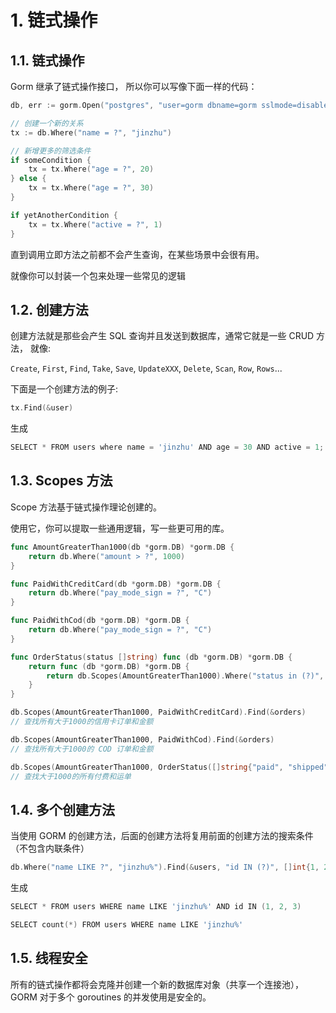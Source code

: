 # 1. 链式操作

## 1.1. 链式操作

Gorm 继承了链式操作接口， 所以你可以写像下面一样的代码：

```go
db, err := gorm.Open("postgres", "user=gorm dbname=gorm sslmode=disable")

// 创建一个新的关系
tx := db.Where("name = ?", "jinzhu")

// 新增更多的筛选条件
if someCondition {
    tx = tx.Where("age = ?", 20)
} else {
    tx = tx.Where("age = ?", 30)
}

if yetAnotherCondition {
    tx = tx.Where("active = ?", 1)
}
```

直到调用立即方法之前都不会产生查询，在某些场景中会很有用。

就像你可以封装一个包来处理一些常见的逻辑

## 1.2. 创建方法

创建方法就是那些会产生 SQL 查询并且发送到数据库，通常它就是一些 CRUD 方法， 就像:

`Create`, `First`, `Find`, `Take`, `Save`, `UpdateXXX`, `Delete`, `Scan`, `Row`, `Rows`...

下面是一个创建方法的例子:

```go
tx.Find(&user)
```

生成

```go
SELECT * FROM users where name = 'jinzhu' AND age = 30 AND active = 1;
```

## 1.3. Scopes 方法

Scope 方法基于链式操作理论创建的。

使用它，你可以提取一些通用逻辑，写一些更可用的库。

```go
func AmountGreaterThan1000(db *gorm.DB) *gorm.DB {
    return db.Where("amount > ?", 1000)
}

func PaidWithCreditCard(db *gorm.DB) *gorm.DB {
    return db.Where("pay_mode_sign = ?", "C")
}

func PaidWithCod(db *gorm.DB) *gorm.DB {
    return db.Where("pay_mode_sign = ?", "C")
}

func OrderStatus(status []string) func (db *gorm.DB) *gorm.DB {
    return func (db *gorm.DB) *gorm.DB {
        return db.Scopes(AmountGreaterThan1000).Where("status in (?)", status)
    }
}

db.Scopes(AmountGreaterThan1000, PaidWithCreditCard).Find(&orders)
// 查找所有大于1000的信用卡订单和金额

db.Scopes(AmountGreaterThan1000, PaidWithCod).Find(&orders)
// 查找所有大于1000的 COD 订单和金额

db.Scopes(AmountGreaterThan1000, OrderStatus([]string{"paid", "shipped"})).Find(&orders)
// 查找大于1000的所有付费和运单
```

## 1.4. 多个创建方法

当使用 GORM 的创建方法，后面的创建方法将复用前面的创建方法的搜索条件（不包含内联条件）

```go
db.Where("name LIKE ?", "jinzhu%").Find(&users, "id IN (?)", []int{1, 2, 3}).Count(&count)
```

生成

```go
SELECT * FROM users WHERE name LIKE 'jinzhu%' AND id IN (1, 2, 3)

SELECT count(*) FROM users WHERE name LIKE 'jinzhu%'
```

## 1.5. 线程安全

所有的链式操作都将会克隆并创建一个新的数据库对象（共享一个连接池），GORM 对于多个 goroutines 的并发使用是安全的。